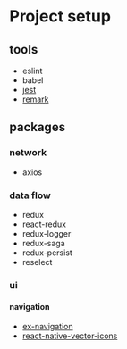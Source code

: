 # Project setup

## tools

* eslint
* babel
* [jest](https://facebook.github.io/jest/docs/tutorial-react-native.html)
* [remark](https://github.com/wooorm/remark-lint)

## packages

### network

* axios

### data flow

* redux
* react-redux
* redux-logger
* redux-saga
* redux-persist
* reselect

### ui

#### navigation

* [ex-navigation](https://github.com/exponentjs/ex-navigation)
* [react-native-vector-icons](https://github.com/oblador/react-native-vector-icons)

